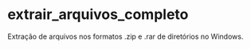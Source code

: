 # extrair_arquivos_completo
Extração de arquivos nos formatos .zip e .rar de diretórios no Windows.
